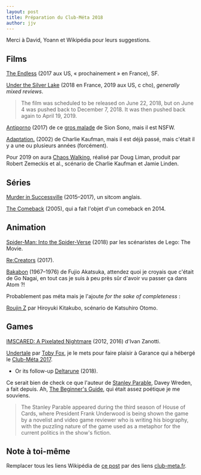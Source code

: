 ```yaml
---
layout: post
title: Préparation du Club-Méta 2018
author: jjv
---
```


Merci à David, Yoann et Wikipédia pour leurs suggestions.

## Films

[The Endless](https://en.wikipedia.org/wiki/The_Endless_(film)) (2017 aux US, « prochainement » en France), SF.

[Under the Silver Lake](https://en.wikipedia.org/wiki/Under_the_Silver_Lake) (2018 en France, 2019 aux US, c cho), *generally mixed reviews*.

> The film was scheduled to be released on June 22, 2018, but on June 4 was pushed back to December 7, 2018. It was then pushed back again to April 19, 2019.

[Antiporno](https://en.wikipedia.org/wiki/Antiporno) (2017) de ce [gros malade](https://en.wikipedia.org/wiki/Love_Exposure) de Sion Sono, mais il est NSFW.

[Adaptation.](https://en.wikipedia.org/wiki/Adaptation_(film)) (2002) de Charlie Kaufman, mais il est déjà passé, mais c'était il y a une ou plusieurs années (forcément).

Pour 2019 on aura [Chaos Walking](https://en.wikipedia.org/wiki/Chaos_Walking_(film)), réalisé par Doug Liman, produit par Robert Zemeckis et al., scénario de Charlie Kaufman et Jamie Linden.

## Séries

[Murder in Successville](https://en.wikipedia.org/wiki/Murder_in_Successville) (2015–2017), un sitcom anglais.

[The Comeback](https://en.wikipedia.org/wiki/The_Comeback_(TV_series)) (2005), qui a fait l'objet d'un comeback en 2014.

## Animation

[Spider-Man: Into the Spider-Verse](https://en.wikipedia.org/wiki/Spider-Man:_Into_the_Spider-Verse) (2018) par les scénaristes de Lego: The Movie.

[Re:Creators](https://en.wikipedia.org/wiki/Re:Creators) (2017).

[Bakabon](https://en.wikipedia.org/wiki/Tensai_Bakabon) (1967–1976) de Fujio Akatsuka<span class="meta">, attendez quoi je croyais que c'était de Go Nagai, en tout cas je suis à peu près sûr d'avoir vu passer ça dans Atom ?!</span>

Probablement pas méta mais je l'ajoute *for the sake of completeness* :

[Roujin Z](https://en.wikipedia.org/wiki/Roujin_Z) par Hiroyuki Kitakubo, scénario de Katsuhiro Otomo.

## Games

[IMSCARED: A Pixelated Nightmare](http://imscared.wikia.com/wiki/IMSCARED:_A_Pixelated_Nightmare) (2012, 2016) d'Ivan Zanotti.

[Undertale](https://en.wikipedia.org/wiki/Undertale) par [Toby Fox](https://en.wikipedia.org/wiki/Toby_Fox), je le mets pour faire plaisir à Garance qui a hébergé le [Club-Méta 2017](http://localhost:4000/2017/12/12/club-meta-2017/).

- Or its follow-up [Deltarune](https://en.wikipedia.org/wiki/Deltarune) (2018).

Ce serait bien de check ce que l'auteur de [Stanley Parable](https://en.wikipedia.org/wiki/The_Stanley_Parable), Davey Wreden, a fait depuis. Ah, [The Beginner's Guide](https://en.wikipedia.org/wiki/The_Beginner%27s_Guide), qui était assez poétique je me souviens.

> The Stanley Parable appeared during the third season of House of Cards, where President Frank Underwood is being shown the game by a novelist and video game reviewer who is writing his biography, with the puzzling nature of the game used as a metaphor for the current politics in the show's fiction.

## Note à toi-même

Remplacer tous les liens Wikipédia de [ce post](https://github.com/jilljenn/club-meta/blob/gh-pages/_posts/2018-12-10-preparations-club-meta-2018.md) par des liens [club-meta.fr](http://club-meta.fr).
